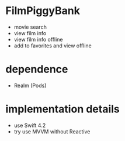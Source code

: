 # FilmPiggyBank
 + movie search
 + view film info
 + view film info offline
 + add to favorites and view offline
# dependence
 + Realm (Pods)
# implementation details
 - use Swift 4.2
 - try use MVVM without Reactive
